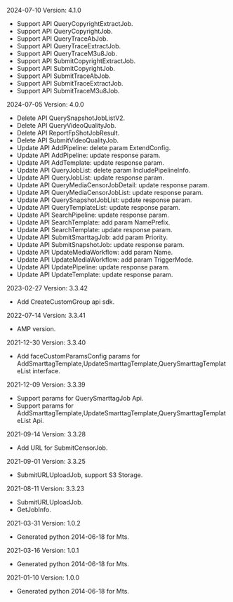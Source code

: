 2024-07-10 Version: 4.1.0
- Support API QueryCopyrightExtractJob.
- Support API QueryCopyrightJob.
- Support API QueryTraceAbJob.
- Support API QueryTraceExtractJob.
- Support API QueryTraceM3u8Job.
- Support API SubmitCopyrightExtractJob.
- Support API SubmitCopyrightJob.
- Support API SubmitTraceAbJob.
- Support API SubmitTraceExtractJob.
- Support API SubmitTraceM3u8Job.


2024-07-05 Version: 4.0.0
- Delete API QuerySnapshotJobListV2.
- Delete API QueryVideoQualityJob.
- Delete API ReportFpShotJobResult.
- Delete API SubmitVideoQualityJob.
- Update API AddPipeline: delete param ExtendConfig.
- Update API AddPipeline: update response param.
- Update API AddTemplate: update response param.
- Update API QueryJobList: delete param IncludePipelineInfo.
- Update API QueryJobList: update response param.
- Update API QueryMediaCensorJobDetail: update response param.
- Update API QueryMediaCensorJobList: update response param.
- Update API QuerySnapshotJobList: update response param.
- Update API QueryTemplateList: update response param.
- Update API SearchPipeline: update response param.
- Update API SearchTemplate: add param NamePrefix.
- Update API SearchTemplate: update response param.
- Update API SubmitSmarttagJob: add param Priority.
- Update API SubmitSnapshotJob: update response param.
- Update API UpdateMediaWorkflow: add param Name.
- Update API UpdateMediaWorkflow: add param TriggerMode.
- Update API UpdatePipeline: update response param.
- Update API UpdateTemplate: update response param.


2023-02-27 Version: 3.3.42
- Add CreateCustomGroup api sdk.

2022-07-14 Version: 3.3.41
- AMP version.

2021-12-30 Version: 3.3.40
- Add faceCustomParamsConfig params for AddSmarttagTemplate,UpdateSmarttagTemplate,QuerySmarttagTemplateList interface.

2021-12-09 Version: 3.3.39
- Support params for QuerySmarttagJob Api.
- Support params for AddSmarttagTemplate,UpdateSmarttagTemplate,QuerySmarttagTemplateList Api.

2021-09-14 Version: 3.3.28
- Add URL for SubmitCensorJob.

2021-09-01 Version: 3.3.25
- SubmitURLUploadJob, support S3 Storage.

2021-08-11 Version: 3.3.23
- SubmitURLUploadJob.
- GetJobInfo.

2021-03-31 Version: 1.0.2
- Generated python 2014-06-18 for Mts.

2021-03-16 Version: 1.0.1
- Generated python 2014-06-18 for Mts.

2021-01-10 Version: 1.0.0
- Generated python 2014-06-18 for Mts.

